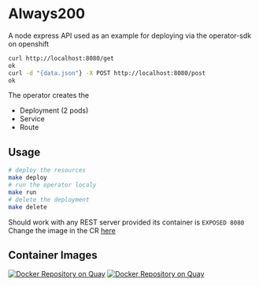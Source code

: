 # Always200
A node express API used as an example for deploying via the operator-sdk on openshift
```bash
curl http://localhost:8080/get
ok
curl -d "{data.json"} -X POST http://localhost:8080/post
ok
```
The operator creates the 
- Deployment (2 pods)
- Service 
- Route

## Usage
```bash
# deploy the resources
make deploy
# run the operator localy 
make run
# delete the deployment
make delete
```

Should work with any REST server provided its container is `EXPOSED 8080`
Change the image in the CR [here](https://github.com/austincunningham/always200/blob/master/deploy/crds/example.com_v1alpha1_always200_cr.yaml#L8)

## Container Images
[![Docker Repository on Quay](https://quay.io/repository/austincunningham/always200/status "Docker Repository on Quay")](https://quay.io/repository/austincunningham/always200)
[![Docker Repository on Quay](https://quay.io/repository/austincunningham/always200-operator/status "Docker Repository on Quay")](https://quay.io/repository/austincunningham/always200-operator)
